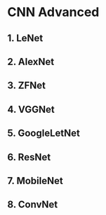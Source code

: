 # CNN Advanced

## 1. LeNet

## 2. AlexNet

## 3. ZFNet

## 4. VGGNet

## 5. GoogleLetNet

## 6. ResNet

## 7. MobileNet

## 8. ConvNet



















